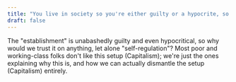 ```yaml
---
title: "You live in society so you're either guilty or a hypocrite, so trust that the establishment will self-regulate."
draft: false
---
```


The "establishment" is unabashedly guilty and even hypocritical, so why would we trust it on anything, let alone "self-regulation"? Most poor and working-class folks don't like this setup (Capitalism); we're just the ones explaining why this is, and how we can actually dismantle the setup (Capitalism) entirely.

